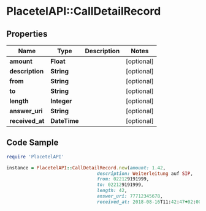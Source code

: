 # PlacetelAPI::CallDetailRecord

## Properties

Name | Type | Description | Notes
------------ | ------------- | ------------- | -------------
**amount** | **Float** |  | [optional] 
**description** | **String** |  | [optional] 
**from** | **String** |  | [optional] 
**to** | **String** |  | [optional] 
**length** | **Integer** |  | [optional] 
**answer_uri** | **String** |  | [optional] 
**received_at** | **DateTime** |  | [optional] 

## Code Sample

```ruby
require 'PlacetelAPI'

instance = PlacetelAPI::CallDetailRecord.new(amount: 1.42,
                                 description: Weiterleitung auf SIP,
                                 from: 022129191999,
                                 to: 022129191999,
                                 length: 42,
                                 answer_uri: 77712345678,
                                 received_at: 2018-08-16T11:42:47+02:00)
```



